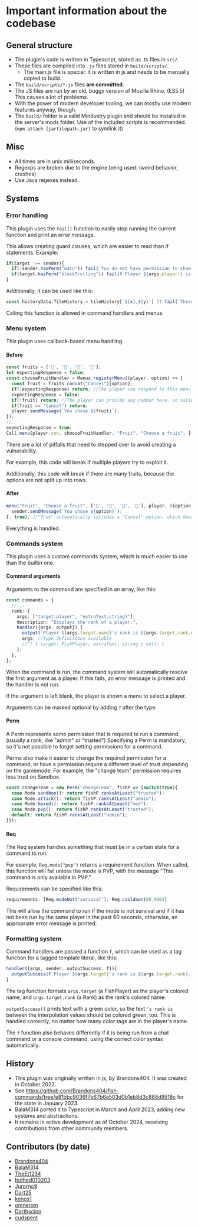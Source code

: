 # Important information about the codebase

## General structure
* The plugin's code is written in Typescript, stored as .ts files in `src/`.
* These files are compiled into `.js` files stored in `build/scripts/`.
  * The main.js file is special: it is written in js and needs to be manually copied to build.
* The `build/scripts/*.js` files **are committed**.
* The JS files are run by an old, buggy version of Mozilla Rhino. (ES5.5) This causes a lot of problems.
* With the power of modern developer tooling, we can mostly use modern features anyway, though.
* The `build/` folder is a valid Mindustry plugin and should be installed in the server's mods folder. Use of the included scripts is recommended. (`npm attach [jarfilepath.jar]` to symlink it)

## Misc

* All times are in unix milliseconds.
* Regexps are broken due to the engine being used. (weird behavior, crashes)
* Use Java regexes instead.

## Systems

### Error handling

This plugin uses the `fail()` function to easily stop running the current function and print an error message.

This allows creating guard clauses, which are easier to read than if statements. Example:
```ts
if(target !== sender){
  if(!sender.hasPerm("warn")) fail(`You do not have permission to show rules to other players.`);
  if(target.hasPerm("blockTrolling")) fail(f`Player ${args.player!} is insufficiently trollable.`);
}
```

Additionally, it can be used like this:

```ts
const historyData:TileHistory = tileHistory[`${x},${y}`] ?? fail(`There is no recorded history for the selected tile.`);
```

Calling this function is allowed in command handlers and menus.

### Menu system

This plugin uses callback-based menu handling.

#### Before
```ts
const fruits = ['🍏', '🍐', '🍊', '🍉'];
let expectingResponse = false;
const chooseFruitHandler = Menus.registerMenu((player, option) => {
  const fruit = fruits.concat("Cancel")[option];
  if(!expectingResponse) return; //The player can respond to this menu even when we didn't ask, so validation is necessary
  expectingResponse = false;
  if(!fruit) return; //The player can provide any number here, so validation is necessary
  if(fruit == "Cancel") return;
  player.sendMessage(`You chose ${fruit}`);
});
//...
expectingResponse = true;
Call.menu(player.con, chooseFruitHandler, "Fruit", "Choose a fruit", [fruits, ["Cancel"]]);
```
There are a lot of pitfalls that need to stepped over to avoid creating a vulnerability.

For example, this code will break if multiple players try to exploit it.

Additionally, this code will break if there are many fruits, because the options are not split up into rows.

#### After
```ts
menu("Fruit", "Choose a fruit", ['🍏', '🍐', '🍊', '🍉'], player, ({option, sender}) => {
  sender.sendMessage(`You chose ${option}`);
}, true); //"True" automatically includes a "Cancel" option, which does not call the handler when selected.
```

Everything is handled.

### Commands system

This plugin uses a custom commands system, which is much easier to use than the builtin one.

#### Command arguments

Arguments to the command are specified in an array, like this:
```ts
const commands = {
  //...
  rank: {
    args: ["target:player", "extraText:string?"],
    description: "Displays the rank of a player.",
    handler({args, output}) {
      output(`Player ${args.target.name}'s rank is ${args.target.rank.name}.`);
      args; //Type definitions available
      //^? { target: FishPlayer; extraText: string | null; }
    },
  },
};
```

When the command is run, the command system will automatically resolve the first argument as a player. If this fails, an error message is printed and the handler is not run.

If the argument is left blank, the player is shown a menu to select a player.

Arguments can be marked optional by adding `?` after the type.

#### Perm

A Perm represents some permission that is required to run a command. (usually a rank, like "admin" or "trusted") Specifying a Perm is mandatory, so it's not possible to forget setting permissions for a command.

Perms also make it easier to change the required permission for a command, or have a permission require a different level of trust depending on the gamemode. For example, the "change team" permission requires less trust on Sandbox.
```ts
const changeTeam = new Perm("changeTeam", fishP => {switch(true){
  case Mode.sandbox(): return fishP.ranksAtLeast("trusted");
  case Mode.attack(): return fishP.ranksAtLeast("admin");
  case Mode.hexed(): return fishP.ranksAtLeast("mod");
  case Mode.pvp(): return fishP.ranksAtLeast("trusted");
  default: return fishP.ranksAtLeast("admin");
}});
```

#### Req

The Req system handles something that must be in a certain state for a command to run.

For example, `Req.mode("pvp")` returns a requirement function. When called, this function will fail unless the mode is PVP, with the message "This command is only available in PVP."

Requirements can be specified like this:
```ts
requirements: [Req.modeNot("survival"), Req.cooldown(60_000)]
```

This will allow the command to run if the mode is not survival and if it has not been run by the same player in the past 60 seconds, otherwise, an appropriate error message is printed.

### Formatting system

Command handlers are passed a function `f`, which can be used as a tag function for a tagged template literal, like this:

```ts
handler({args, sender, outputSuccess, f}){
  outputSuccess(f`Player ${args.target}'s rank is ${args.target.rank}.`);
}
```

The tag function formats `args.target` (a FishPlayer) as the player's colored name, and `args.target.rank` (a Rank) as the rank's colored name.

`outputSuccess()` prints text with a green color, so the text `'s rank is` between the interpolation values should be colored green, too. This is handled correctly, no matter how many color tags are in the player's name.

The `f` function also behaves differently if it is being run from a chat command or a console command, using the correct color syntax automatically.

## History
* This plugin was originally written in js, by Brandons404. It was created in October 2022.
* See https://github.com/Brandons404/fish-commands/tree/e81bbc9036f7b67b6a503d0b1eb8d3c888d9518c for the state in January 2023.
* BalaM314 ported it to Typescript in March and April 2023, adding new systems and abstractions.
* It remains in active development as of October 2024, receiving contributions from other community members.

## Contributors (by date)
* [Brandons404](https://github.com/Brandons404/)
* [BalaM314](https://github.com/BalaM314/)
* [TheEt1234](https://github.com/TheEt1234/)
* [buthed010203](https://github.com/buthed010203/)
* [Jurorno9](https://github.com/Jurorno9/)
* [Dart25](https://github.com/Dart25/)
* [kenos1](https://github.com/kenos1/)
* [omnerom](https://github.com/omnerom/)
* [Darthscion](https://github.com/Darthscion55/)
* [cudspent](https://github.com/spentcud/)
